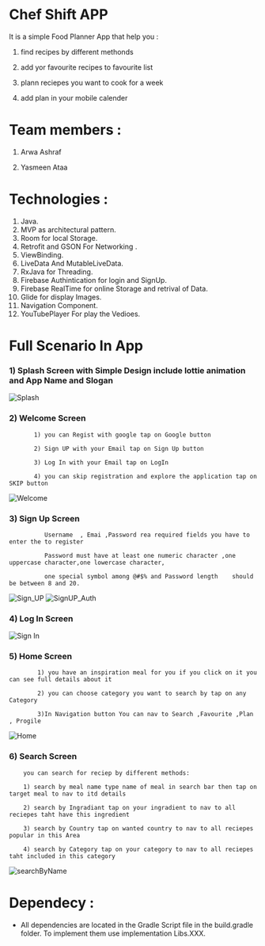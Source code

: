 # Chef Shift APP

It is a simple Food Planner App that help you : 

  1) find recipes by different methonds

  2) add yor favourite recipes to favourite list
  
  3) plann reciepes you want to cook for a week
  
  4) add plan in your mobile calender
 
  
# Team members : 

 1) Arwa Ashraf 

 2) Yasmeen Ataa
 
 # Technologies :
 
 1) Java. 
 2) MVP as architectural pattern.
 3) Room for local Storage. 
 4) Retrofit and GSON For Networking . 
 5) ViewBinding. 
 6) LiveData And MutableLiveData. 
 7) RxJava for Threading. 
 8) Firebase Authintication for login and SignUp. 
 9) Firebase RealTime for online Storage and retrival of Data. 
 10) Glide for display Images.
 11) Navigation Component.
 12) YouTubePlayer For play the Vedioes.
 
 # Full Scenario In App
 
   ### 1) Splash Screen with Simple Design include lottie animation and App Name and Slogan
 
 ![Splash](https://user-images.githubusercontent.com/55101407/218335585-d50b8b71-3a08-4a18-88d4-8202a61ae6ce.jpg)

   ### 2) Welcome Screen 
           1) you can Regist with google tap on Google button
           
           2) Sign UP with your Email tap on Sign Up button
           
           3) Log In with your Email tap on LogIn
           
           4) you can skip registration and explore the application tap on SKIP button
           
![Welcome](https://user-images.githubusercontent.com/55101407/218335846-08a04b57-3969-4d2d-a7a5-ec6ff683b951.jpg)

   ### 3) Sign Up Screen
   
              Username  , Emai ,Password rea required fields you have to enter the to register
              
              Password must have at least one numeric character ,one uppercase character,one lowercase character,
              
              one special symbol among @#$% and Password length    should be between 8 and 20.
   
![Sign_UP](https://user-images.githubusercontent.com/55101407/218336298-31a84329-965c-4e31-b89f-f10d71683ce7.jpg)
![SignUP_Auth](https://user-images.githubusercontent.com/55101407/218336343-c77ebc5c-2e88-462f-ba25-7d48e2d494a4.jpg)

   ### 4) Log In  Screen
   
   ![Sign In](https://user-images.githubusercontent.com/55101407/218336509-5662b55f-f598-4885-9984-0493836d6617.jpg)
   
   ### 5) Home Screen
            
            1) you have an inspiration meal for you if you click on it you can see full details about it 
            
            2) you can choose category you want to search by tap on any Category
            
            3)In Navigation button You can nav to Search ,Favourite ,Plan , Progile
            
  ![Home](https://user-images.githubusercontent.com/55101407/218336900-fa72ab99-d205-4c41-9221-c689e7109e33.jpg)
  
  
  ### 6) Search Screen
        
        you can search for reciep by different methods:
        
        1) search by meal name type name of meal in search bar then tap on target meal to nav to itd details
        
        2) search by Ingradiant tap on your ingradient to nav to all reciepes taht have this ingredient
        
        3) search by Country tap on wanted country to nav to all reciepes popular in this Area
        
        4) search by Category tap on your category to nav to all reciepes taht included in this category
  
  ![searchByName](https://user-images.githubusercontent.com/55101407/218341855-de377f43-fc89-48fa-9d8e-f54eb6036c78.jpg)
  
  # Dependecy :
  - All dependencies are located in the Gradle Script file in the build.gradle folder. To implement them use implementation Libs.XXX.
 
           
